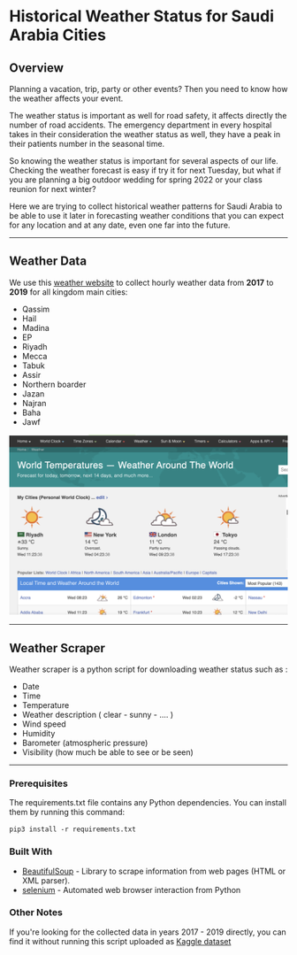 # Historical Weather Status for Saudi Arabia Cities


## Overview
Planning a vacation, trip, party or other events? Then you need to know how the weather affects your event.

The weather status is important as well for road safety, it affects directly the number of road accidents. The emergency department in every hospital takes in their consideration the weather status as well, they have a peak in their patients number in the seasonal time.

So knowing the weather status is important for several aspects of our life. Checking the weather forecast is easy if try it for next Tuesday, but what if you are planning a big outdoor wedding for spring 2022 or your class reunion for next winter?

Here we are trying to collect historical weather patterns for Saudi Arabia to be able to use it later in forecasting weather conditions that you can expect for any location and at any date, even one far into the future.

-----


## Weather Data
We use this [weather website](https://www.timeanddate.com/weather/) to collect hourly weather data from **2017** to **2019** for all kingdom main cities:
- Qassim
- Hail
- Madina
- EP
- Riyadh
- Mecca
- Tabuk
- Assir
- Northern boarder
- Jazan
- Najran
- Baha
- Jawf

![](assets/weather.png)

-----

## Weather Scraper
Weather scraper is a python script for downloading weather status such as :
- Date
- Time
- Temperature
- Weather description ( clear - sunny - .... )
- Wind speed
- Humidity
- Barometer (atmospheric pressure)
- Visibility (how much be able to see or be seen)

-----

### Prerequisites
The requirements.txt file contains any Python dependencies. You can install them by running this command:

```
pip3 install -r requirements.txt
```

### Built With
-  [BeautifulSoup](https://pypi.org/project/beautifulsoup4/)  - Library to scrape information from web pages (HTML or XML parser).
- [selenium](https://pypi.org/project/selenium/) - Automated web browser interaction from Python

### Other Notes
If you're looking for the collected data in years 2017 - 2019 directly, you can find it without running this script uploaded as [Kaggle dataset](https://www.kaggle.com/esraamadi/saudi-arabia-weather-history)
